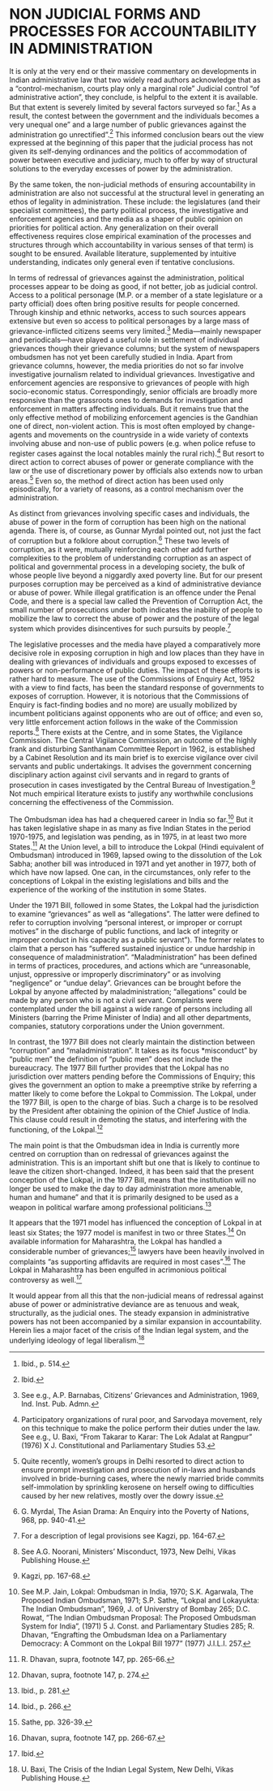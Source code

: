 # NON JUDICIAL FORMS AND PROCESSES FOR ACCOUNTABILITY IN ADMINISTRATION

It is only at the very end or their massive commentary on developments in Indian administrative law that two widely read authors acknowledge that as a “control-mechanism, courts play only a marginal role” Judicial control “of administrative action”, they conclude, is helpful to the extent it is available. But that extent is severely limited by several factors surveyed so far.[^138] As a result, the contest between the government and the individuals becomes a very unequal one” and a large number of public grievances against the administration go unrectified”.[^139] This informed conclusion bears out the view expressed at the beginning of this paper that the judicial process has not given its self-denying ordinances and the politics of accommodation of power between executive and judiciary, much to offer by way of structural solutions to the everyday excesses of power by the administration.

By the same token, the non-judicial methods of ensuring accountability in administration are also not successful at the structural level in generating an ethos of legality in administration. These include: the legislatures (and their specialist committees), the party political process, the investigative and enforcement agencies and the media as a shaper of public opinion on priorities for political action. Any generalization on their overall effectiveness requires close empirical examination of the processes and structures through which accountability in various senses of that term) is sought to be ensured. Available literature, supplemented by intuitive understanding, indicates only general even if tentative conclusions.

In terms of redressal of grievances against the administration, political processes appear to be doing as good, if not better, job as judicial control. Access to a political personage (M.P. or a member of a state legislature or a party official) does often bring positive results for people concerned. Through kinship and ethnic networks, access to such sources appears extensive but even so access to political personages by a large mass of grievance-inflicted citizens seems very limited.[^140] Media—mainly newspaper and periodicals—have played a useful role in settlement of individual grievances though their grievance columns; but the system of newspapers ombudsmen has not yet been carefully studied in India. Apart from grievance columns, however, the media priorities do not so far involve investigative journalism related to individual grievances. Investigative and enforcement agencies are responsive to grievances of people with high socio-economic status. Correspondingly, senior officials are broadly more responsive than the grassroots ones to demands for investigation and enforcement in matters affecting individuals. But it remains true that the only effective method of mobilizing enforcement agencies is the Gandhian one of direct, non-violent action. This is most often employed by change-agents and movements on the countryside in a wide variety of contexts involving abuse and non-use of public powers (e.g. when police refuse to register cases against the local notables mainly the rural rich).[^141] But resort to direct action to correct abuses of power or generate compliance with the law or the use of discretionary power by officials also extends now to urban areas.[^142] Even so, the method of direct action has been used only episodically, for a variety of reasons, as a control mechanism over the administration.

As distinct from grievances involving specific cases and individuals, the abuse of power in the form of corruption has been high on the national agenda. There is, of course, as Gunnar Myrdal pointed out, not just the fact of corruption but a folklore about corruption.[^143] These two levels of corruption, as it were, mutually reinforcing each other add further complexities to the problem of understanding corruption as an aspect of political and governmental process in a developing society, the bulk of whose people live beyond a niggardly axed poverty line. But for our present purposes corruption may be perceived as a kind of administrative deviance or abuse of power. While illegal gratification is an offence under the Penal Code, and there is a special law called the Prevention of Corruption Act, the small number of prosecutions under both indicates the inability of people to mobilize the law to correct the abuse of power and the posture of the legal system which provides disincentives for such pursuits by people.[^144]

The legislative processes and the media have played a comparatively more decisive role in exposing corruption in high and low places than they have in dealing with grievances of individuals and groups exposed to excesses of powers or non-performance of public duties. The impact of these efforts is rather hard to measure. The use of the Commissions of Enquiry Act, 1952 with a view to find facts, has been the standard response of governments to exposes of corruption. However, it is notorious that the Commissions of Enquiry is fact-finding bodies and no more) are usually mobilized by incumbent politicians against opponents who are out of office; and even so, very little enforcement action follows in the wake of the Commission reports.[^145] There exists at the Centre, and in some States, the Vigilance Commission. The Central Vigilance Commission, an outcome of the highly frank and disturbing Santhanam Committee Report in 1962, is established by a Cabinet Resolution and its main brief is to exercise vigilance over civil servants and public undertakings. It advises the government concerning disciplinary action against civil servants and in regard to grants of prosecution in cases investigated by the Central Bureau of Investigation.[^146] Not much empirical literature exists to justify any worthwhile conclusions concerning the effectiveness of the Commission.

The Ombudsman idea has had a chequered career in India so far.[^147] But it has taken legislative shape in as many as five Indian States in the period 1970-1975, and legislation was pending, as in 1975, in at least two more States.[^148] At the Union level, a bill to introduce the Lokpal (Hindi equivalent of Ombudsman) introduced in 1969, lapsed owing to the dissolution of the Lok Sabha; another bill was introduced in 1971 and yet another in 1977, both of which have now lapsed. One can, in the circumstances, only refer to the conceptions of Lokpal in the existing legislations and bills and the experience of the working of the institution in some States.

Under the 1971 Bill, followed in some States, the Lokpal had the jurisdiction to examine “grievances” as well as “allegations”. The latter were defined to refer to corruption involving “personal interest, or improper or corrupt motives” in the discharge of public functions, and lack of integrity or improper conduct in his capacity as a public servant”). The former relates to claim that a person has “suffered sustained injustice or undue hardship in consequence of maladministration”. “Maladministration” has been defined in terms of practices, procedures, and actions which are “unreasonable, unjust, oppressive or improperly discriminatory” or as involving “negligence” or “undue delay”. Grievances can be brought before the Lokpal by anyone affected by maladministration; “allegations” could be made by any person who is not a civil servant. Complaints were contemplated under the bill against a wide range of persons including all Ministers (barring the Prime Minister of India) and all other departments, companies, statutory corporations under the Union government.

In contrast, the 1977 Bill does not clearly maintain the distinction between “corruption” and “maladministration”. It takes as its focus *misconduct” by “public men” the definition of “public men” does not include the bureaucracy. The 1977 Bill further provides that the Lokpal has no jurisdiction over matters pending before the Commissions of Enquiry; this gives the government an option to make a preemptive strike by referring a matter likely to come before the Lokpal to Commission. The Lokpal, under the 1977 Bill, is open to the charge of bias. Such a charge is to be resolved by the President after obtaining the opinion of the Chief Justice of India. This clause could result in demoting the status, and interfering with the functioning, of the Lokpal.[^149]

The main point is that the Ombudsman idea in India is currently more centred on corruption than on redressal of grievances against the administration. This is an important shift but one that is likely to continue to leave the citizen short-changed. Indeed, it has been said that the present conception of the Lokpal, in the 1977 Bill, means that the institution will no longer be used to make the day to day administration more amenable, human and humane” and that it is primarily designed to be used as a weapon in political warfare among professional politicians.[^150]

It appears that the 1971 model has influenced the conception of Lokpal in at least six States; the 1977 model is manifest in two or three States.[^151] On available information for Maharashtra, the Lokpal has handled a considerable number of grievances;[^152] lawyers have been heavily involved in complaints “as supporting affidavits are required in most cases”.[^153] The Lokpal in Maharashtra has been engulfed in acrimonious political controversy as well.[^154]

It would appear from all this that the non-judicial means of redressal against abuse of power or administrative deviance are as tenuous and weak, structurally, as the judicial ones. The steady expansion in administrative powers has not been accompanied by a similar expansion in accountability. Herein lies a major facet of the crisis of the Indian legal system, and the underlying ideology of legal liberalism.[^155]


[^138]: Ibid., p. 514.

[^139]: Ibid.

[^140]: See e.g., A.P. Barnabas, Citizens’ Grievances and Administration, 1969, Ind. Inst. Pub. Admn.

[^141]: Participatory organizations of rural poor, and Sarvodaya movement, rely on this technique to make the police perform their duties under the law. See e.g., U. Baxi, “From Takarar to Karar: The Lok Adalat at Rangpur” (1976) X J. Constitutional and Parliamentary Studies 53.

[^142]: Quite recently, women’s groups in Delhi resorted to direct action to ensure prompt investigation and prosecution of in-laws and husbands involved in bride-burning cases, where the newly married bride commits self-immolation by sprinkling kerosene on herself owing to difficulties caused by her new relatives, mostly over the dowry issue.

[^143]: G. Myrdal, The Asian Drama: An Enquiry into the Poverty of Nations, 968, pp. 940-41.

[^144]: For a description of legal provisions see Kagzi, pp. 164-67.

[^145]: See A.G. Noorani, Ministers’ Misconduct, 1973, New Delhi, Vikas Publishing House.

[^146]: Kagzi, pp. 167-68.

[^147]: See M.P. Jain, Lokpal: Ombudsman in India, 1970; S.K. Agarwala, The Proposed Indian Ombudsman, 1971; S.P. Sathe, “Lokpal and Lokayukta: The Indian Ombudsman”, 1969, J. of Universtry of Bombay 265; D.C. Rowat, “The Indian Ombudsman Proposal: The Proposed Ombudsman System for India”, (1971) 5 J. Const. and Parliamentary Studies 285; R. Dhavan, “Engrafting the Ombudsman Idea on a Parliamentary Democracy: A Commont on the Lokpal Bill 1977” (1977) J.I.L.I. 257.

[^148]: R. Dhavan, supra, footnote 147, pp. 265-66.

[^149]: Dhavan, supra, footnote 147, p. 274.

[^150]: lbid., p. 281.

[^151]: Ibid., p. 266.

[^152]: Sathe, pp. 326-39.

[^153]: Dhavan, supra, footnote 147, pp. 266-67.

[^154]: Ibid.

[^155]: U. Baxi, The Crisis of the Indian Legal System, New Delhi, Vikas Publishing House.

